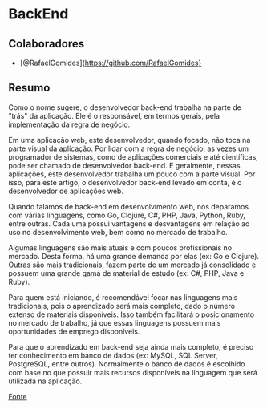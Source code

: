# BackEnd

## Colaboradores
- [@RafaelGomides](https://github.com/RafaelGomides}

## Resumo 

Como o nome sugere, o desenvolvedor back-end trabalha na parte de "trás" da aplicação. Ele é o responsável, em termos gerais, pela implementação da regra de negócio.

Em uma aplicação web, este desenvolvedor, quando focado, não toca na parte visual da aplicação. Por lidar com a regra de negócio, as vezes um programador de sistemas, como de aplicações comerciais e até científicas, pode ser chamado de desenvolvedor back-end. E geralmente, nessas aplicações, este desenvolvedor trabalha um pouco com a parte visual. Por isso, para este artigo, o desenvolvedor back-end levado em conta, é o desenvolvedor de aplicações web.

Quando falamos de back-end em desenvolvimento web, nos deparamos com várias linguagens, como Go, Clojure, C#, PHP, Java, Python, Ruby, entre outras. Cada uma possui vantagens e desvantagens em relação ao uso no desenvolvimento web, bem como no mercado de trabalho.

Algumas linguagens são mais atuais e com poucos profissionais no mercado. Desta forma, há uma grande demanda por elas (ex: Go e Clojure). Outras são mais tradicionais, fazem parte de um mercado já consolidado e possuem uma grande gama de material de estudo (ex: C#, PHP, Java e Ruby).

Para quem está iniciando, é recomendável focar nas linguagens mais tradicionais, pois o aprendizado será mais completo, dado o número extenso de materiais disponíveis. Isso também facilitará o posicionamento no mercado de trabalho, já que essas linguagens possuem mais oportunidades de emprego disponíveis.

Para que o aprendizado em back-end seja ainda mais completo, é preciso ter conhecimento em banco de dados (ex: MySQL, SQL Server, PostgreSQL, entre outros). Normalmente o banco de dados é escolhido com base no que possuir mais recursos disponíveis na linguagem que será utilizada na aplicação.

[Fonte](https://www.treinaweb.com.br/blog/o-que-e-front-end-e-back-end/)